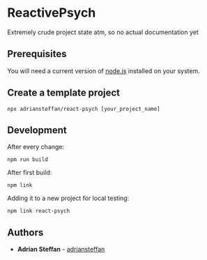 # ReactivePsych

Extremely crude project state atm, so no actual documentation yet


## Prerequisites

You will need a current version of [node.js](https://nodejs.org/en/download/) installed on your system.

## Create a template project

```
npx adriansteffan/react-psych [your_project_name]
```

## Development

After every change:

```
npm run build
```

After first build:
```
npm link
```

Adding it to a new project for local testing:

```
npm link react-psych
```


## Authors

* **Adrian Steffan** - [adriansteffan](https://github.com/adriansteffan)
